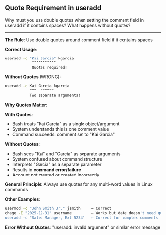 ## Quote Requirement in useradd

Why must you use double quotes when setting the comment field in useradd if it contains spaces? What happens without quotes?

---

**The Rule**: Use double quotes around comment field if it contains spaces

**Correct Usage**:
```bash
useradd -c "Kai Garcia" kgarcia
            ^^^^^^^^^^^
            Quotes required!
```

**Without Quotes** (WRONG):
```bash
useradd -c Kai Garcia kgarcia
           ^^^  ^^^^^^
           Two separate arguments!
```

**Why Quotes Matter**:

**With Quotes**:
- Bash treats "Kai Garcia" as a single object/argument
- System understands this is one comment value
- Command succeeds: comment set to "Kai Garcia"

**Without Quotes**:
- Bash sees "Kai" and "Garcia" as separate arguments
- System confused about command structure
- Interprets "Garcia" as a separate parameter
- Results in **command error/failure**
- Account not created or created incorrectly

**General Principle**: Always use quotes for any multi-word values in Linux commands

**Other Examples**:
```bash
usermod -c "John Smith Jr." jsmith     ← Correct
chage -E "2025-12-31" username         ← Works but date doesn't need quotes
useradd -c "Sales Manager, Ext 5234"   ← Correct for complex comments
```

**Error Without Quotes**: "useradd: invalid argument" or similar error message

